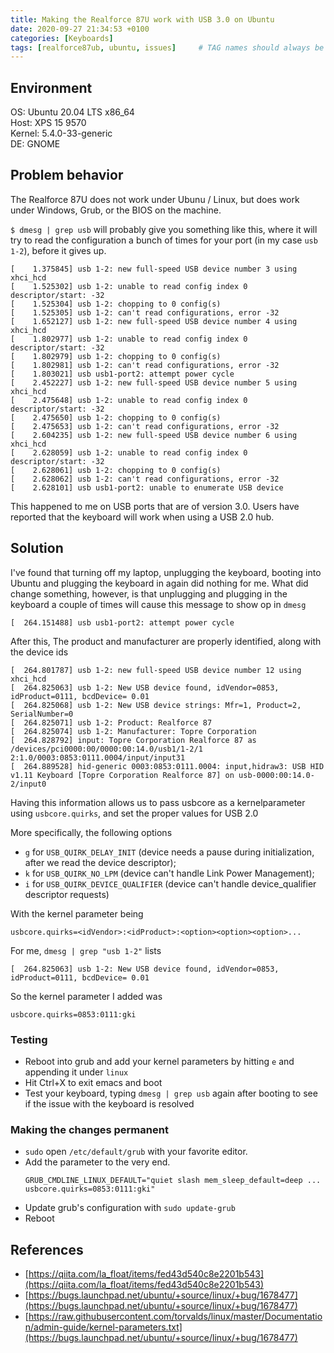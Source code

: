 ```yaml
---
title: Making the Realforce 87U work with USB 3.0 on Ubuntu
date: 2020-09-27 21:34:53 +0100
categories: [Keyboards]
tags: [realforce87ub, ubuntu, issues]     # TAG names should always be lowercase
---
```


## Environment
OS: Ubuntu 20.04 LTS x86_64  
Host: XPS 15 9570  
Kernel: 5.4.0-33-generic  
DE: GNOME  

## Problem behavior
The Realforce 87U does not work under Ubunu / Linux, but does work under Windows, Grub, or the BIOS on the machine.

`$ dmesg | grep usb` will probably give you something like this, where it will try to read the configuration a bunch of times for your port (in my case `usb 1-2`), before it gives up.

```
[    1.375845] usb 1-2: new full-speed USB device number 3 using xhci_hcd
[    1.525302] usb 1-2: unable to read config index 0 descriptor/start: -32
[    1.525304] usb 1-2: chopping to 0 config(s)
[    1.525305] usb 1-2: can't read configurations, error -32
[    1.652127] usb 1-2: new full-speed USB device number 4 using xhci_hcd
[    1.802977] usb 1-2: unable to read config index 0 descriptor/start: -32
[    1.802979] usb 1-2: chopping to 0 config(s)
[    1.802981] usb 1-2: can't read configurations, error -32
[    1.803021] usb usb1-port2: attempt power cycle
[    2.452227] usb 1-2: new full-speed USB device number 5 using xhci_hcd
[    2.475648] usb 1-2: unable to read config index 0 descriptor/start: -32
[    2.475650] usb 1-2: chopping to 0 config(s)
[    2.475653] usb 1-2: can't read configurations, error -32
[    2.604235] usb 1-2: new full-speed USB device number 6 using xhci_hcd
[    2.628059] usb 1-2: unable to read config index 0 descriptor/start: -32
[    2.628061] usb 1-2: chopping to 0 config(s)
[    2.628062] usb 1-2: can't read configurations, error -32
[    2.628101] usb usb1-port2: unable to enumerate USB device
```

This happened to me on USB ports that are of version 3.0. Users have reported that the keyboard will work when using a USB 2.0 hub.

## Solution
I've found that turning off my laptop, unplugging the keyboard, booting into Ubuntu and plugging the keyboard in again did nothing for me. What did change something, however, is that unplugging and plugging in the keyboard a couple of times will cause this message to show op in `dmesg`

```
[  264.151488] usb usb1-port2: attempt power cycle
```

After this, The product and manufacturer are properly identified, along with the device ids

```
[  264.801787] usb 1-2: new full-speed USB device number 12 using xhci_hcd
[  264.825063] usb 1-2: New USB device found, idVendor=0853, idProduct=0111, bcdDevice= 0.01
[  264.825068] usb 1-2: New USB device strings: Mfr=1, Product=2, SerialNumber=0
[  264.825071] usb 1-2: Product: Realforce 87
[  264.825074] usb 1-2: Manufacturer: Topre Corporation
[  264.828792] input: Topre Corporation Realforce 87 as /devices/pci0000:00/0000:00:14.0/usb1/1-2/1 2:1.0/0003:0853:0111.0004/input/input31
[  264.889528] hid-generic 0003:0853:0111.0004: input,hidraw3: USB HID v1.11 Keyboard [Topre Corporation Realforce 87] on usb-0000:00:14.0-2/input0
```
Having this information allows us to pass usbcore as a kernelparameter using `usbcore.quirks`, and set the proper values for USB 2.0

More specifically, the following options
* `g` for `USB_QUIRK_DELAY_INIT` (device needs a pause during initialization, after we read the device descriptor);
* `k` for `USB_QUIRK_NO_LPM` (device can't handle Link Power Management);
* `i` for `USB_QUIRK_DEVICE_QUALIFIER` (device can't handle device_qualifier descriptor requests)

With the kernel parameter being
```
usbcore.quirks=<idVendor>:<idProduct>:<option><option><option>...
```

For me, `dmesg | grep "usb 1-2"` lists 
```
[  264.825063] usb 1-2: New USB device found, idVendor=0853, idProduct=0111, bcdDevice= 0.01
```
So the kernel parameter I added was
```
usbcore.quirks=0853:0111:gki
```

### Testing 
* Reboot into grub and add your kernel parameters by hitting `e` and appending it under `linux`
* Hit Ctrl+X to exit emacs and boot
* Test your keyboard, typing `dmesg | grep usb` again after booting to see if the issue with the keyboard is resolved

### Making the changes permanent
* `sudo` open `/etc/default/grub` with your favorite editor.
* Add the parameter to the very end.
    ```
    GRUB_CMDLINE_LINUX_DEFAULT="quiet slash mem_sleep_default=deep ... usbcore.quirks=0853:0111:gki"
    ```
* Update grub's configuration with `sudo update-grub`
* Reboot 


## References
* [https://qiita.com/la_float/items/fed43d540c8e2201b543](https://qiita.com/la_float/items/fed43d540c8e2201b543)
* [https://bugs.launchpad.net/ubuntu/+source/linux/+bug/1678477](https://bugs.launchpad.net/ubuntu/+source/linux/+bug/1678477)
* [https://raw.githubusercontent.com/torvalds/linux/master/Documentation/admin-guide/kernel-parameters.txt](https://bugs.launchpad.net/ubuntu/+source/linux/+bug/1678477)